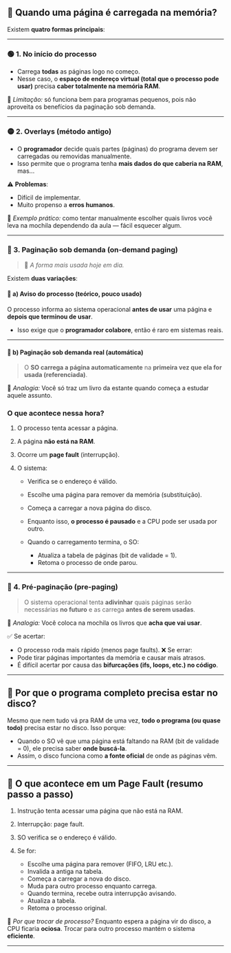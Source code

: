 ## 🧩 Quando uma página é carregada na memória?

Existem **quatro formas principais**:

---

### 🟢 1. **No início do processo**

* Carrega **todas** as páginas logo no começo.
* Nesse caso, o **espaço de endereço virtual (total que o processo pode usar)** precisa **caber totalmente na memória RAM**.

🧠 *Limitação:* só funciona bem para programas pequenos, pois não aproveita os benefícios da paginação sob demanda.

---

### 🟡 2. **Overlays** (método antigo)

* O **programador** decide quais partes (páginas) do programa devem ser carregadas ou removidas manualmente.
* Isso permite que o programa tenha **mais dados do que caberia na RAM**, mas...

⚠️ **Problemas**:

* Difícil de implementar.
* Muito propenso a **erros humanos**.

🧠 *Exemplo prático:* como tentar manualmente escolher quais livros você leva na mochila dependendo da aula — fácil esquecer algum.

---

### 🔵 3. **Paginação sob demanda (on-demand paging)**

> 🎯 *A forma mais usada hoje em dia.*

Existem **duas variações**:

#### 🔹 a) **Aviso do processo (teórico, pouco usado)**

O processo informa ao sistema operacional **antes de usar** uma página e **depois que terminou de usar**.

* Isso exige que o **programador colabore**, então é raro em sistemas reais.

---

#### 🔹 b) **Paginação sob demanda real (automática)**

> O **SO carrega a página automaticamente** na **primeira vez que ela for usada (referenciada)**.

🧠 *Analogia:* Você só traz um livro da estante quando começa a estudar aquele assunto.

### O que acontece nessa hora?

1. O processo tenta acessar a página.
2. A página **não está na RAM**.
3. Ocorre um **page fault** (interrupção).
4. O sistema:

   * Verifica se o endereço é válido.
   * Escolhe uma página para remover da memória (substituição).
   * Começa a carregar a nova página do disco.
   * Enquanto isso, **o processo é pausado** e a CPU pode ser usada por outro.
   * Quando o carregamento termina, o SO:

     * Atualiza a tabela de páginas (bit de validade = 1).
     * Retoma o processo de onde parou.

---

### 🔴 4. **Pré-paginação (pre-paging)**

> O sistema operacional tenta **adivinhar** quais páginas serão necessárias **no futuro** e as carrega **antes de serem usadas**.

🧠 *Analogia:* Você coloca na mochila os livros que **acha que vai usar**.

✅ Se acertar:

* O processo roda mais rápido (menos page faults).
  ❌ Se errar:
* Pode tirar páginas importantes da memória e causar mais atrasos.
* É difícil acertar por causa das **bifurcações (ifs, loops, etc.) no código**.

---

## 🧠 Por que o programa completo precisa estar no disco?

Mesmo que nem tudo vá pra RAM de uma vez, **todo o programa (ou quase todo)** precisa estar no disco. Isso porque:

* Quando o SO vê que uma página está faltando na RAM (bit de validade = 0), ele precisa saber **onde buscá-la**.
* Assim, o disco funciona como **a fonte oficial** de onde as páginas vêm.

---

## 🔄 O que acontece em um Page Fault (resumo passo a passo)

1. Instrução tenta acessar uma página que não está na RAM.
2. Interrupção: page fault.
3. SO verifica se o endereço é válido.
4. Se for:

   * Escolhe uma página para remover (FIFO, LRU etc.).
   * Invalida a antiga na tabela.
   * Começa a carregar a nova do disco.
   * Muda para outro processo enquanto carrega.
   * Quando termina, recebe outra interrupção avisando.
   * Atualiza a tabela.
   * Retoma o processo original.

🔁 *Por que trocar de processo?*
Enquanto espera a página vir do disco, a CPU ficaria **ociosa**. Trocar para outro processo mantém o sistema **eficiente**.

---


